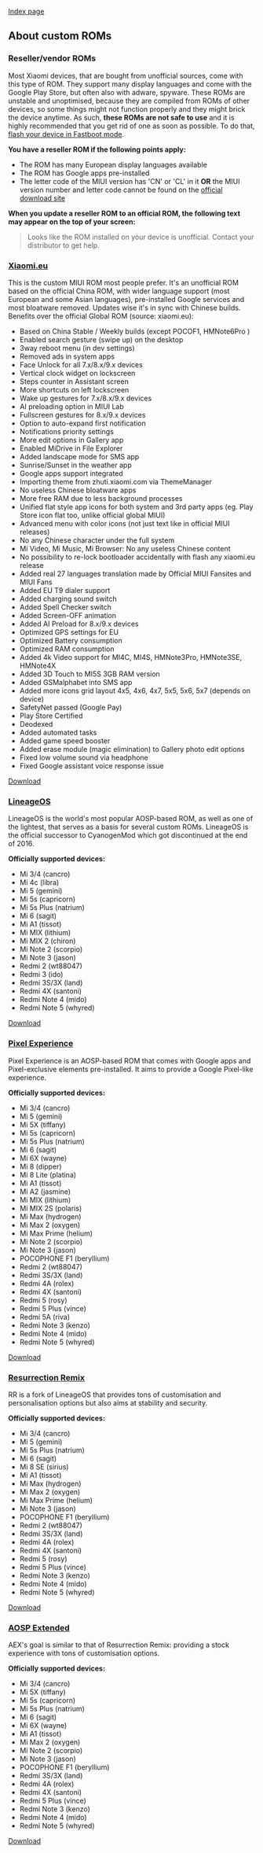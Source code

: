 [Index page](../)

## About custom ROMs

### Reseller/vendor ROMs

Most Xiaomi devices, that are bought from unofficial sources, come with this type of ROM. They support many display languages and come with the Google Play Store, but often also with adware, spyware. These ROMs are unstable and unoptimised, because they are compiled from ROMs of other devices, so some things might not function properly and they might brick the device anytime. As such, **these ROMs are not safe to use** and it is highly recommended that you get rid of one as soon as possible. To do that, [flash your device in Fastboot mode](Flash_official_ROMs.md).

**You have a reseller ROM if the following points apply:**

* The ROM has many European display languages available
* The ROM has Google apps pre-installed
* The letter code of the MIUI version has 'CN' or 'CL' in it **OR** the MIUI version number and letter code cannot be found on the [official download site](https://c.mi.com/global/miuidownload/index)

**When you update a reseller ROM to an official ROM, the following text may appear on the top of your screen:**

> Looks like the ROM installed on your device is unofficial. Contact your distributor to get help.

### [Xiaomi.eu](https://xiaomi.eu/)

This is the custom MIUI ROM most people prefer. It's an unofficial ROM based on the official China ROM, with wider language support (most European and some Asian languages), pre-installed Google services and most bloatware removed. Updates wise it's in sync with Chinese builds. Benefits over the official Global ROM (source: xiaomi.eu):

* Based on China Stable / Weekly builds (except POCOF1, HMNote6Pro )
* Enabled search gesture (swipe up) on the desktop
* 3way reboot menu (in dev settings)
* Removed ads in system apps
* Face Unlock for all 7.x/8.x/9.x devices
* Vertical clock widget on lockscreen
* Steps counter in Assistant screen
* More shortcuts on left lockscreen
* Wake up gestures for 7.x/8.x/9.x devices
* AI preloading option in MIUI Lab
* Fullscreen gestures for 8.x/9.x devices
* Option to auto-expand first notification
* Notifications priority settings
* More edit options in Gallery app
* Enabled MiDrive in File Explorer
* Added landscape mode for SMS app
* Sunrise/Sunset in the weather app
* Google apps support integrated
* Importing theme from zhuti.xiaomi.com via ThemeManager
* No useless Chinese bloatware apps
* More free RAM due to less background processes
* Unified flat style app icons for both system and 3rd party apps (eg. Play Store icon flat too, unlike official global MIUI)
* Advanced menu with color icons (not just text like in official MIUI releases)
* No any Chinese character under the full system
* Mi Video, Mi Music, Mi Browser: No any useless Chinese content
* No possibility to re-lock bootloader accidentally with flash any xiaomi.eu release
* Added real 27 languages translation made by Official MIUI Fansites and MIUI Fans
* Added EU T9 dialer support
* Added charging sound switch
* Added Spell Checker switch
* Added Screen-OFF animation
* Added AI Preload for 8.x/9.x devices
* Optimized GPS settings for EU
* Optimized Battery consumption
* Optimized RAM consumption
* Added 4k Video support for MI4C, MI4S, HMNote3Pro, HMNote3SE, HMNote4X
* Added 3D Touch to MI5S 3GB RAM version
* Added GSMalphabet into SMS app
* Added more icons grid layout 4x5, 4x6, 4x7, 5x5, 5x6, 5x7 (depends on device)
* SafetyNet passed (Google Pay)
* Play Store Certified
* Deodexed
* Added automated tasks
* Added game speed booster
* Added erase module (magic elimination) to Gallery photo edit options
* Fixed low volume sound via headphone
* Fixed Google assistant voice response issue

[Download](https://xiaomi.eu/community/link-forums/rom-downloads.73/)

### [LineageOS](https://www.lineageos.org/)

LineageOS is the world's most popular AOSP-based ROM, as well as one of the lightest, that serves as a basis for several custom ROMs. LineageOS is the official successor to CyanogenMod which got discontinued at the end of 2016.

**Officially supported devices:**

* Mi 3/4 (cancro)
* Mi 4c (libra)
* Mi 5 (gemini)
* Mi 5s (capricorn)
* Mi 5s Plus (natrium)
* Mi 6 (sagit)
* Mi A1 (tissot)
* Mi MIX (lithium)
* Mi MIX 2 (chiron)
* Mi Note 2 (scorpio)
* Mi Note 3 (jason)
* Redmi 2 (wt88047)
* Redmi 3 (ido)
* Redmi 3S/3X (land)
* Redmi 4X (santoni)
* Redmi Note 4 (mido)
* Redmi Note 5 (whyred)

[Download](https://download.lineageos.org/)

### [Pixel Experience](https://download.pixelexperience.org/)

Pixel Experience is an AOSP-based ROM that comes with Google apps and Pixel-exclusive elements pre-installed. It aims to provide a Google Pixel-like experience.

**Officially supported devices:**

* Mi 3/4 (cancro)
* Mi 5 (gemini)
* Mi 5X (tiffany)
* Mi 5s (capricorn)
* Mi 5s Plus (natrium)
* Mi 6 (sagit)
* Mi 6X (wayne)
* Mi 8 (dipper)
* Mi 8 Lite (platina)
* Mi A1 (tissot)
* Mi A2 (jasmine)
* Mi MIX (lithium)
* Mi MIX 2S (polaris)
* Mi Max (hydrogen)
* Mi Max 2 (oxygen)
* Mi Max Prime (helium)
* Mi Note 2 (scorpio)
* Mi Note 3 (jason)
* POCOPHONE F1 (beryllium)
* Redmi 2 (wt88047)
* Redmi 3S/3X (land)
* Redmi 4A (rolex)
* Redmi 4X (santoni)
* Redmi 5 (rosy)
* Redmi 5 Plus (vince)
* Redmi 5A (riva)
* Redmi Note 3 (kenzo)
* Redmi Note 4 (mido)
* Redmi Note 5 (whyred)

[Download](https://download.pixelexperience.org/)

### [Resurrection Remix](http://www.resurrectionremix.com/)

RR is a fork of LineageOS that provides tons of customisation and personalisation options but also aims at stability and security.

**Officially supported devices:**

* Mi 3/4 (cancro)
* Mi 5 (gemini)
* Mi 5s Plus (natrium)
* Mi 6 (sagit)
* Mi 8 SE (sirius)
* Mi A1 (tissot)
* Mi Max (hydrogen)
* Mi Max 2 (oxygen)
* Mi Max Prime (helium)
* Mi Note 3 (jason)
* POCOPHONE F1 (beryllium)
* Redmi 2 (wt88047)
* Redmi 3S/3X (land)
* Redmi 4A (rolex)
* Redmi 4X (santoni)
* Redmi 5 (rosy)
* Redmi 5 Plus (vince)
* Redmi Note 3 (kenzo)
* Redmi Note 4 (mido)
* Redmi Note 5 (whyred)

[Download](https://sourceforge.net/projects/resurrectionremix-oreo/files/)

### [AOSP Extended](https://www.aospextended.com/)

AEX's goal is similar to that of Resurrection Remix: providing a stock experience with tons of customisation options.

**Officially supported devices:**

* Mi 3/4 (cancro)
* Mi 5X (tiffany)
* Mi 5s (capricorn)
* Mi 5s Plus (natrium)
* Mi 6 (sagit)
* Mi 6X (wayne)
* Mi A1 (tissot)
* Mi Max 2 (oxygen)
* Mi Note 2 (scorpio)
* Mi Note 3 (jason)
* POCOPHONE F1 (beryllium)
* Redmi 3S/3X (land)
* Redmi 4A (rolex)
* Redmi 4X (santoni)
* Redmi 5 Plus (vince)
* Redmi Note 3 (kenzo)
* Redmi Note 4 (mido)
* Redmi Note 5 (whyred)

[Download](https://downloads.aospextended.com/)